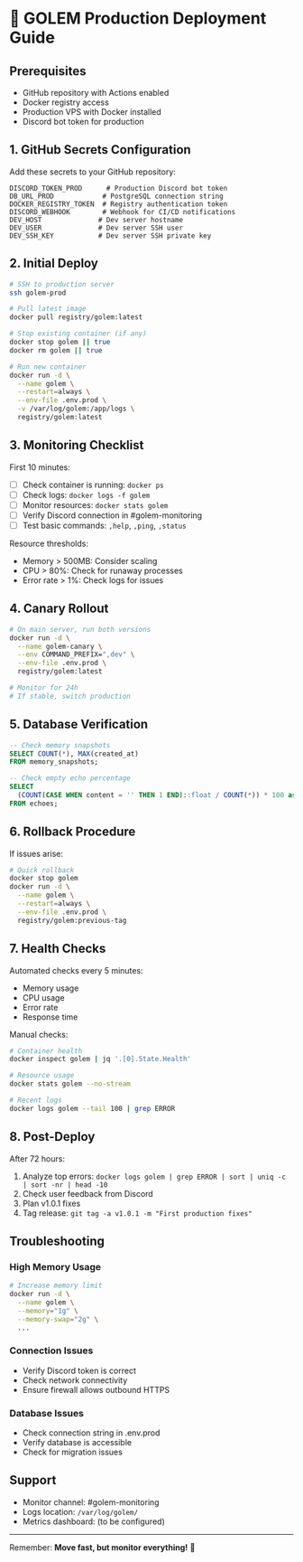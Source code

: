 # 🚀 GOLEM Production Deployment Guide

## Prerequisites

- GitHub repository with Actions enabled
- Docker registry access
- Production VPS with Docker installed
- Discord bot token for production

## 1. GitHub Secrets Configuration

Add these secrets to your GitHub repository:

```
DISCORD_TOKEN_PROD      # Production Discord bot token
DB_URL_PROD            # PostgreSQL connection string
DOCKER_REGISTRY_TOKEN  # Registry authentication token
DISCORD_WEBHOOK        # Webhook for CI/CD notifications
DEV_HOST              # Dev server hostname
DEV_USER              # Dev server SSH user
DEV_SSH_KEY           # Dev server SSH private key
```

## 2. Initial Deploy

```bash
# SSH to production server
ssh golem-prod

# Pull latest image
docker pull registry/golem:latest

# Stop existing container (if any)
docker stop golem || true
docker rm golem || true

# Run new container
docker run -d \
  --name golem \
  --restart=always \
  --env-file .env.prod \
  -v /var/log/golem:/app/logs \
  registry/golem:latest
```

## 3. Monitoring Checklist

First 10 minutes:
- [ ] Check container is running: `docker ps`
- [ ] Check logs: `docker logs -f golem`
- [ ] Monitor resources: `docker stats golem`
- [ ] Verify Discord connection in #golem-monitoring
- [ ] Test basic commands: `,help`, `,ping`, `,status`

Resource thresholds:
- Memory > 500MB: Consider scaling
- CPU > 80%: Check for runaway processes
- Error rate > 1%: Check logs for issues

## 4. Canary Rollout

```bash
# On main server, run both versions
docker run -d \
  --name golem-canary \
  --env COMMAND_PREFIX=",dev" \
  --env-file .env.prod \
  registry/golem:latest

# Monitor for 24h
# If stable, switch production
```

## 5. Database Verification

```sql
-- Check memory snapshots
SELECT COUNT(*), MAX(created_at) 
FROM memory_snapshots;

-- Check empty echo percentage
SELECT 
  (COUNT(CASE WHEN content = '' THEN 1 END)::float / COUNT(*)) * 100 as empty_percentage
FROM echoes;
```

## 6. Rollback Procedure

If issues arise:
```bash
# Quick rollback
docker stop golem
docker run -d \
  --name golem \
  --restart=always \
  --env-file .env.prod \
  registry/golem:previous-tag
```

## 7. Health Checks

Automated checks every 5 minutes:
- Memory usage
- CPU usage  
- Error rate
- Response time

Manual checks:
```bash
# Container health
docker inspect golem | jq '.[0].State.Health'

# Resource usage
docker stats golem --no-stream

# Recent logs
docker logs golem --tail 100 | grep ERROR
```

## 8. Post-Deploy

After 72 hours:
1. Analyze top errors: `docker logs golem | grep ERROR | sort | uniq -c | sort -nr | head -10`
2. Check user feedback from Discord
3. Plan v1.0.1 fixes
4. Tag release: `git tag -a v1.0.1 -m "First production fixes"`

## Troubleshooting

### High Memory Usage
```bash
# Increase memory limit
docker run -d \
  --name golem \
  --memory="1g" \
  --memory-swap="2g" \
  ...
```

### Connection Issues
- Verify Discord token is correct
- Check network connectivity
- Ensure firewall allows outbound HTTPS

### Database Issues
- Check connection string in .env.prod
- Verify database is accessible
- Check for migration issues

## Support

- Monitor channel: #golem-monitoring
- Logs location: `/var/log/golem/`
- Metrics dashboard: (to be configured)

---
Remember: **Move fast, but monitor everything!** 🚀